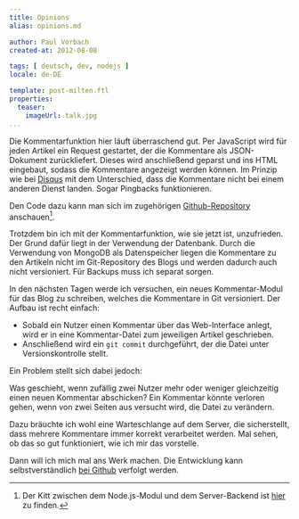 ```yaml
---
title: Opinions
alias: opinions.md

author: Paul Vorbach
created-at: 2012-08-08

tags: [ deutsch, dev, nodejs ]
locale: de-DE

template: post-milten.ftl
properties:
  teaser:
    imageUrl: talk.jpg
...
```


Die Kommentarfunktion hier läuft überraschend gut. Per JavaScript wird für
jeden Artikel ein Request gestartet, der die Kommentare als JSON-Dokument
zurückliefert. Dieses wird anschließend geparst und ins HTML eingebaut, sodass
die Kommentare angezeigt werden können. Im Prinzip wie bei
[Disqus](http://disqus.com/) mit dem Unterschied, dass die Kommentare nicht bei
einem anderen Dienst landen. Sogar Pingbacks funktionieren.

Den Code dazu kann man sich im zugehörigen
[Github-Repository](https://github.com/pvorb/node-comments) anschauen[^1].

[^1]: Der Kitt zwischen dem Node.js-Modul und dem Server-Backend ist
  [hier](https://github.com/vorbach/vorb.de/blob/master/.conf/modules/comments.js)
  zu finden.

Trotzdem bin ich mit der Kommentarfunktion, wie sie jetzt ist, unzufrieden. Der
Grund dafür liegt in der Verwendung der Datenbank. Durch die Verwendung von
MongoDB als Datenspeicher liegen die Kommentare zu den Artikeln nicht im
Git-Repository des Blogs und werden dadurch auch nicht versioniert. Für Backups
muss ich separat sorgen.

In den nächsten Tagen werde ich versuchen, ein neues Kommentar-Modul für das
Blog zu schreiben, welches die Kommentare in Git versioniert. Der Aufbau ist
recht einfach:

  * Sobald ein Nutzer einen Kommentar über das Web-Interface anlegt, wird er in
    eine Kommentar-Datei zum jeweiligen Artikel geschrieben.
  * Anschließend wird ein `git commit` durchgeführt, der die Datei unter
    Versionskontrolle stellt.

Ein Problem stellt sich dabei jedoch:

Was geschieht, wenn zufällig zwei Nutzer mehr oder weniger gleichzeitig einen
neuen Kommentar abschicken? Ein Kommentar könnte verloren gehen, wenn von zwei
Seiten aus versucht wird, die Datei zu verändern.

Dazu bräuchte ich wohl eine Warteschlange auf dem Server, die sicherstellt, dass
mehrere Kommentare immer korrekt verarbeitet werden. Mal sehen, ob das so gut
funktioniert, wie ich mir das vorstelle.

Dann will ich mich mal ans Werk machen. Die Entwicklung kann selbstverständlich
[bei Github](https://github.com/pvorb/node-opinions) verfolgt werden.

